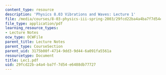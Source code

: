 ```yaml
---
content_type: resource
description: 'Physics 8.03 Vibrations and Waves: Lecture 1'
file: /media/courses/8-03-physics-iii-spring-2003/29fcd22ba4a4ba7f7d54e6488db77727_Lec1.pdf
file_type: application/pdf
learning_resource_types:
- Lecture Notes
ocw_type: OCWFile
parent_title: Lecture Notes
parent_type: CourseSection
parent_uid: 3175b00f-4714-9dd3-9d44-6a091fa5561a
resourcetype: Document
title: Lec1.pdf
uid: 29fcd22b-a4a4-ba7f-7d54-e6488db77727
---
```

